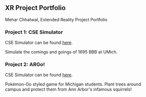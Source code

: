 ## XR Project Portfolio 

Mehar Chhatwal, Extended Reality Project Portfolio 

### Project 1: CSE Simulator

CSE Simulator can be found [here](https://user-images.githubusercontent.com/55930486/217425902-44ee05ce-afe4-4aeb-bb54-7bb9918e2409.mp4).

Simulate the comings and goings of 1695 BBB at UMich.  

### Project 2: ARGo! 

CSE Simulator can be found [here](https://www.youtube.com/watch?v=I98d0JSJ3eU).

Pokémon-Go styled game for Michigan students. Plant trees around campus and protect them from Ann Arbor's infamous squirrels! 
